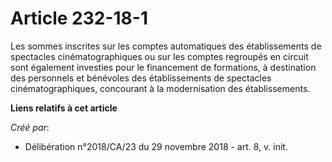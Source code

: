 # Article 232-18-1

Les sommes inscrites sur les comptes automatiques des établissements de spectacles cinématographiques ou sur les comptes
regroupés en circuit sont également investies pour le financement de formations, à destination des personnels et bénévoles
des établissements de spectacles cinématographiques, concourant à la modernisation des établissements.

**Liens relatifs à cet article**

_Créé par_:

  - Délibération n°2018/CA/23 du 29 novembre 2018 - art. 8, v. init.
